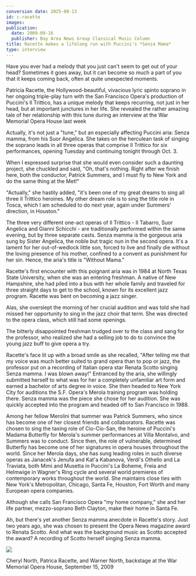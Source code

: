 ```yaml
---
conversion date: 2025-08-13
id: c-racette
images:
publication:
  date: 2009-09-16
  publisher: Bay Area News Group Classical Music Column
title: Racette makes a lifelong run with Puccini's *Senza Mama*
type: interview
---
```


Have you ever had a melody that you just can't seem to get out of your head? Sometimes it goes away, but it can become so much a part of you that it keeps coming back, often at quite unexpected moments.

Patricia Racette, the Hollywood-beautiful, vivacious lyric spinto soprano in her ongoing triple-play turn with the San Francisco Opera's production of Puccini's Il Trittico, has a unique melody that keeps recurring, not just in her head, but at important junctures in her life. She revealed the rather amazing tale of her relationship with this tune during an interview at the War Memorial Opera House last week

Actually, it's not just a "tune," but an especially affecting Puccini aria: Senza mamma, from his Suor Angelica. She takes on the herculean task of singing the soprano leads in all three operas that comprise Il Trittico for six performances, opening Tuesday and continuing tonight through Oct. 3.

When I expressed surprise that she would even consider such a daunting project, she chuckled and said, "Oh, that's nothing. Right after we finish here, both the conductor, Patrick Summers, and I must fly to New York and do the same thing at the Met!"

"Actually," she hastily added, "it's been one of my great dreams to sing all three Il Trittico heroines. My other dream role is to sing the title role in Tosca, which I am scheduled to do next year, again under Summers' direction, in Houston."

The three very different one-act operas of Il Trittico - Il Tabarro, Suor Angelica and Gianni Schicchi - are traditionally performed within the same evening, but by three separate casts. Senza mamma is the gorgeous aria sung by Sister Angelica, the noble but tragic nun in the second opera. It's a lament for her out-of-wedlock little son, forced to live and finally die without the loving presence of his mother, confined to a convent as punishment for her sin. Hence, the aria's title is "Without Mama."

Racette's first encounter with this poignant aria was in 1984 at North Texas State University, when she was an entering freshman. A native of New Hampshire, she had piled into a bus with her whole family and traveled for three straight days to get to the school, known for its excellent jazz program. Racette was bent on becoming a jazz singer.

Alas, she overslept the morning of her crucial audition and was told she had missed her opportunity to sing in the jazz choir that term. She was directed to the opera class, which still had some openings.

The bitterly disappointed freshman trudged over to the class and sang for the professor, who realized she had a selling job to do to convince the young jazz buff to give opera a try.

Racette's face lit up with a broad smile as she recalled, "After telling me that my voice was much better suited to grand opera than to pop or jazz, the professor put on a recording of Italian opera star Renata Scotto singing Senza mamma. I was blown away!" Entranced by the aria, she willingly submitted herself to what was for her a completely unfamiliar art form and earned a bachelor of arts degree in voice. She then headed to New York City for auditions the S.F. Opera's Merola training program was holding there. Senza mamma was the piece she chose for her audition. She was quickly accepted into the program and headed off to San Francisco in 1988.

Among her fellow Merolini that summer was Patrick Summers, who since has become one of her closest friends and collaborators. Racette was chosen to sing the taxing role of Cio-Cio-San, the heroine of Puccini's Madama Butterfly for Merola's summer performances at Villa Montalvo, and Summers was to conduct. Since then, the role of vulnerable, determined Butterfly has become one of her signatures in opera houses throughout the world.
Since her Merola days, she has sung leading roles in such diverse operas as Janacek's Jenufa and Kat'a Kabanova, Verdi's Othello and La Traviata, both Mimi and Musetta in Puccini's La Boheme, Freia and Helmwige in Wagner's Ring cycle and several world premieres of contemporary works throughout the world. She maintains close ties with New York's Metropolitan, Chicago, Santa Fe, Houston, Fort Worth and many European opera companies.

Although she calls San Francisco Opera "my home company," she and her life partner, mezzo-soprano Beth Clayton, make their home in Santa Fe.

Ah, but there's yet another Senza mamma anecdote in Racette's story. Just two years ago, she was chosen to present the Opera News magazine award to Renata Scotto. And what was the background music as Scotto accepted the award? A recording of Scotto herself singing Senza mamma.

![](/images/racette-c-w-9-15-09.jpg)

Cheryl North, Patrica Racette, and Warner North, backstage at the War Memorial Opera House, September 15, 2009
